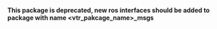 **This package is deprecated, new ros interfaces should be added to package with name <vtr_pakcage_name>_msgs**